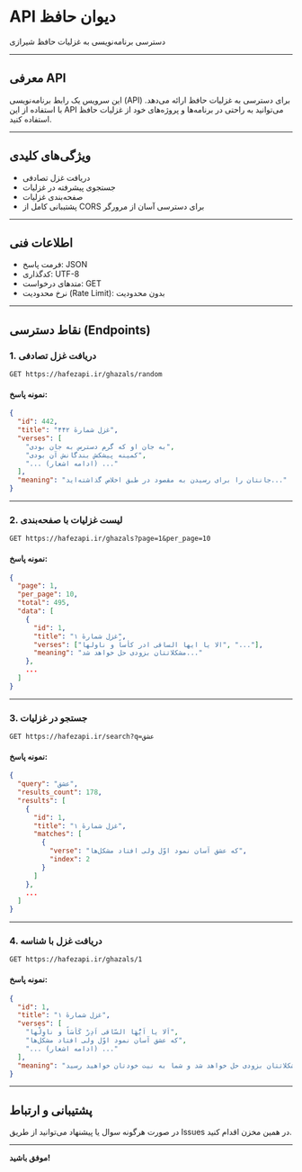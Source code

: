 
# API دیوان حافظ

دسترسی برنامه‌نویسی به غزلیات حافظ شیرازی

---

## معرفی API

این سرویس یک رابط برنامه‌نویسی (API) برای دسترسی به غزلیات حافظ ارائه می‌دهد. با استفاده از این API می‌توانید به راحتی در برنامه‌ها و پروژه‌های خود از غزلیات حافظ استفاده کنید.

---

## ویژگی‌های کلیدی

- دریافت غزل تصادفی  
- جستجوی پیشرفته در غزلیات  
- صفحه‌بندی غزلیات  
- پشتیبانی کامل از CORS برای دسترسی آسان از مرورگر  

---

## اطلاعات فنی

- فرمت پاسخ: JSON  
- کدگذاری: UTF-8  
- متدهای درخواست: GET  
- نرخ محدودیت (Rate Limit): بدون محدودیت  

---

## نقاط دسترسی (Endpoints)

### 1. دریافت غزل تصادفی

```
GET https://hafezapi.ir/ghazals/random
```

#### نمونه پاسخ:

```json
{
  "id": 442,
  "title": "غزل شمارهٔ ۴۴۲",
  "verses": [
    "به جان او که گرم دسترس به جان بودی",
    "کمینه پیشکش بندگانش آن بودی",
    "... (ادامه اشعار) ..."
  ],
  "meaning": "جانتان را برای رسیدن به مقصود در طبق اخلاص گذاشته‌اید..."
}
```

---

### 2. لیست غزلیات با صفحه‌بندی

```
GET https://hafezapi.ir/ghazals?page=1&per_page=10
```

#### نمونه پاسخ:

```json
{
  "page": 1,
  "per_page": 10,
  "total": 495,
  "data": [
    {
      "id": 1,
      "title": "غزل شمارهٔ ۱",
      "verses": ["الا یا ایها الساقی ادر کأساً و ناولها", "..."],
      "meaning": "مشکلاتتان بزودی حل خواهد شد..."
    },
    ...
  ]
}
```

---

### 3. جستجو در غزلیات

```
GET https://hafezapi.ir/search?q=عشق
```

#### نمونه پاسخ:

```json
{
  "query": "عشق",
  "results_count": 178,
  "results": [
    {
      "id": 1,
      "title": "غزل شمارهٔ ۱",
      "matches": [
        {
          "verse": "که عشق آسان نمود اوّل ولی افتاد مشکل‌ها",
          "index": 2
        }
      ]
    },
    ...
  ]
}
```

---

### 4. دریافت غزل با شناسه

```
GET https://hafezapi.ir/ghazals/1
```

#### نمونه پاسخ:

```json
{
  "id": 1,
  "title": "غزل شمارهٔ ۱",
  "verses": [
    "اَلا یا اَیُّهَا السّاقی اَدِرْ کَأسَاً و ناوِلْها",
    "که عشق آسان نمود اوّل ولی افتاد مشکل‌ها",
    "... (ادامه اشعار) ..."
  ],
  "meaning": "مشکلاتتان بزودی حل خواهد شد و شما به نیت خودتان خواهید رسید..."
}
```

---

## پشتیبانی و ارتباط

در صورت هرگونه سوال یا پیشنهاد می‌توانید از طریق Issues در همین مخزن اقدام کنید.


---

**موفق باشید!**

